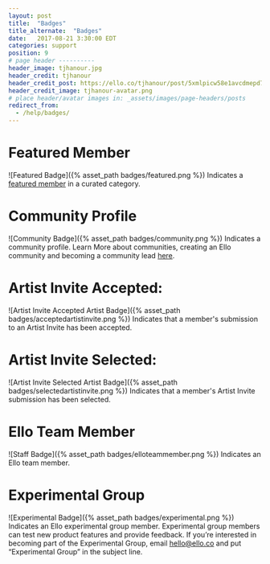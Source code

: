 ```yaml
---
layout: post
title:  "Badges"
title_alternate:  "Badges"
date:   2017-08-21 3:30:00 EDT
categories: support
position: 9
# page header ----------
header_image: tjhanour.jpg
header_credit: tjhanour
header_credit_post: https://ello.co/tjhanour/post/5xmlpicw58e1avcdmepd7g
header_credit_image: tjhanour-avatar.png
# place header/avatar images in: _assets/images/page-headers/posts
redirect_from:
  - /help/badges/
---
```


# Featured Member
![Featured Badge]({% asset_path badges/featured.png %})
Indicates a [featured member](https://ello.co/wtf/support/featured-members/) in a curated category.

# Community Profile
![Community Badge]({% asset_path badges/community.png %})
Indicates a community profile. Learn More about communities, creating an Ello community and becoming a community lead [here](https://ello.co/wtf/resources/communities/).

# Artist Invite Accepted:
![Artist Invite Accepted Artist Badge]({% asset_path badges/acceptedartistinvite.png %})
Indicates that a member's submission to an Artist Invite has been accepted.

# Artist Invite Selected:
![Artist Invite Selected Artist Badge]({% asset_path badges/selectedartistinvite.png %})
Indicates that a member's Artist Invite submission has been selected.

# Ello Team Member
![Staff Badge]({% asset_path badges/elloteammember.png %})
Indicates an Ello team member.

# Experimental Group
![Experimental Badge]({% asset_path badges/experimental.png %})
Indicates an Ello experimental group member. Experimental group members can test new product features and provide feedback. If you’re interested in becoming part of the Experimental Group, email hello@ello.co and put “Experimental Group” in the subject line.

